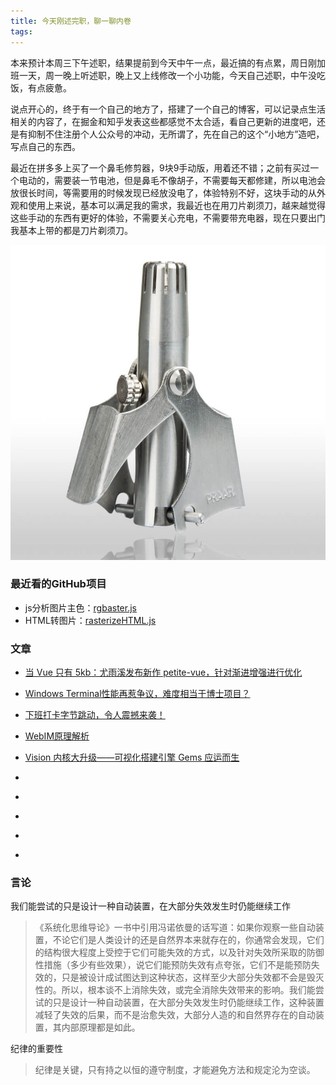 ```yaml
---
title: 今天刚述完职，聊一聊内卷
tags:
---
```


本来预计本周三下午述职，结果提前到今天中午一点，最近搞的有点累，周日刚加班一天，周一晚上听述职，晚上又上线修改一个小功能，今天自己述职，中午没吃饭，有点疲惫。

说点开心的，终于有一个自己的地方了，搭建了一个自己的博客，可以记录点生活相关的内容了，在掘金和知乎发表这些都感觉不太合适，看自己更新的进度吧，还是有抑制不住注册个人公众号的冲动，无所谓了，先在自己的这个“小地方”造吧，写点自己的东西。

最近在拼多多上买了一个鼻毛修剪器，9块9手动版，用着还不错；之前有买过一个电动的，需要装一节电池，但是鼻毛不像胡子，不需要每天都修建，所以电池会放很长时间，等需要用的时候发现已经放没电了，体验特别不好，这块手动的从外观和使用上来说，基本可以满足我的需求，我最近也在用刀片剃须刀，越来越觉得这些手动的东西有更好的体验，不需要关心充电，不需要带充电器，现在只要出门我基本上带的都是刀片剃须刀。

![修剪器](https://raw.githubusercontent.com/nihaojob/blogImg/main/src%3Dhttp___cbu01.alicdn.com_img_ibank_2013_262_930_1008039262_1124984138.jpg%26refer%3Dhttp___cbu01.alicdn.jpeg)


### 最近看的GitHub项目
- js分析图片主色：[rgbaster.js](https://github.com/briangonzalez/rgbaster.js)
- HTML转图片：[rasterizeHTML.js](https://github.com/cburgmer/rasterizeHTML.js)


### 文章

- [当 Vue 只有 5kb：尤雨溪发布新作 petite-vue，针对渐进增强进行优化](https://mp.weixin.qq.com/s/L90F_s9-jdYXWXTrpq4G5Q)

- [Windows Terminal性能再惹争议，难度相当于博士项目？](https://mp.weixin.qq.com/s/1tnDvvaG_w_ycVKjIdnwTg)

- [下班打卡字节跳动，令人震撼来袭！](https://mp.weixin.qq.com/s/o0kzYzX5El4QiWEpczklGQ)


- [WebIM原理解析](https://mp.weixin.qq.com/s/IGTirxb6Cg7c_uMrHyvhHw)

- [Vision 内核大升级——可视化搭建引擎 Gems 应运而生](https://mp.weixin.qq.com/s/iwYN4a_YNosyjTGBodCm9Q)

- []()
- []()
- []()
- []()
- []()

### 言论

我们能尝试的只是设计一种自动装置，在大部分失效发生时仍能继续工作
> 《系统化思维导论》一书中引用冯诺依曼的话写道：如果你观察一些自动装置，不论它们是人类设计的还是自然界本来就存在的，你通常会发现，它们的结构很大程度上受控于它们可能失效的方式，以及针对失效所采取的防御性措施（多少有些效果），说它们能预防失效有点夸张，它们不是能预防失效的，只是被设计成试图达到这种状态，这样至少大部分失效都不会是毁灭性的。所以，根本谈不上消除失效，或完全消除失效带来的影响。我们能尝试的只是设计一种自动装置，在大部分失效发生时仍能继续工作，这种装置减轻了失效的后果，而不是治愈失效，大部分人造的和自然界存在的自动装置，其内部原理都是如此。


纪律的重要性
> 纪律是关键，只有持之以恒的遵守制度，才能避免方法和规定沦为空谈。







